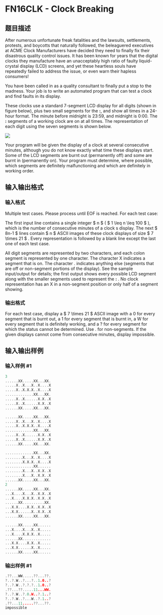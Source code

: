 # FN16CLK - Clock Breaking

## 题目描述

After numerous unfortunate freak fatalities and the lawsuits, settlements, protests, and boycotts that naturally followed, the beleaguered executives at ACME Clock Manufacturers have decided they need to finally fix their disastrous quality control issues. It has been known for years that the digital clocks they manufacture have an unacceptably high ratio of faulty liquid-crystal display (LCD) screens, and yet these heartless souls have repeatedly failed to address the issue, or even warn their hapless consumers!

You have been called in as a quality consultant to finally put a stop to the madness. Your job is to write an automated program that can test a clock and find faults in its display.

These clocks use a standard 7-segment LCD display for all digits (shown in figure below), plus two small segments for the **:**, and show all times in a 24-hour format. The minute before midnight is 23:59, and midnight is 0:00. The **:** segments of a working clock are on at all times. The representation of each digit using the seven segments is shown below.

![](https://cdn.luogu.com.cn/upload/vjudge_pic/SP27095/84454f039c0740dee60af84f40bddb7593ed19df.png)

Your program will be given the display of a clock at several consecutive minutes, although you do not know exactly what time these displays start. Some of the LCD segments are burnt out (permanently off) and some are burnt in (permanently on). Your program must determine, where possible, which segments are definitely malfunctioning and which are definitely in working order.

## 输入输出格式

### 输入格式

Multiple test cases. Please process until EOF is reached. For each test case:

The first input line contains a single integer $ n $ ( $ 1 \leq n \leq 100 $ ), which is the number of consecutive minutes of a clock s display. The next $ 8n-1 $ lines contain $ n $ ASCII images of these clock displays of size $ 7 \times 21 $ . Every representation is followed by a blank line except the last one of each test case.

All digit segments are represented by two characters, and each colon segment is represented by one character. The character X indicates a segment that is on. The character . indicates anything else (segments that are off or non-segment portions of the display). See the sample input/output for details; the first output shows every possible LCD segment along with the smaller segments used to represent the **:** . No clock representation has an X in a non-segment position or only half of a segment showing.

### 输出格式

For each test case, display a $ 7 \times 21 $ ASCII image with a 0 for every segment that is burnt out, a 1 for every segment that is burnt in, a W for every segment that is definitely working, and a ? for every segment for which the status cannot be determined. Use . for non-segments. If the given displays cannot come from consecutive minutes, display impossible.

## 输入输出样例

### 输入样例 #1

```cpp
3
......XX.....XX...XX.
.....X..X...X..X....X
.....X..X.X.X..X....X
.............XX...XX.
.....X..X......X.X..X
.....X..X......X.X..X
......XX.....XX...XX.

......XX.....XX...XX.
.....X..X...X..X....X
.....X..X.X.X..X....X
.............XX...XX.
.....X..X......X.X..X
.....X..X......X.X..X
......XX.....XX...XX.

.............XX...XX.
........X...X..X....X
........X.X.X..X....X
.............XX......
........X...X..X.X..X
........X...X..X.X..X
......XX.....XX...XX.
2
......XX.....XX...XX.
...X....X...X..X.X..X
...X....X.X.X..X.X..X
......XX..........XX.
...X.X....X.X..X.X..X
...X.X......X..X.X..X
......XX.....XX...XX.

......XX.....XX......
...X....X...X..X.....
...X....X.X.X..X.....
......XX.............
...X.X....X.X..X.....
...X.X......X..X.....
......XX.....XX......
```


### 输出样例 #1

```cpp
.??...WW.....??...??.
?..?.W..?...?..1.0..?
?..?.W..?.?.?..1.0..?
.??...??.....11...WW.
?..?.W..?.0.W..?.1..?
?..?.W..?...W..?.1..?
.??...11.....??...??.
impossible
```


